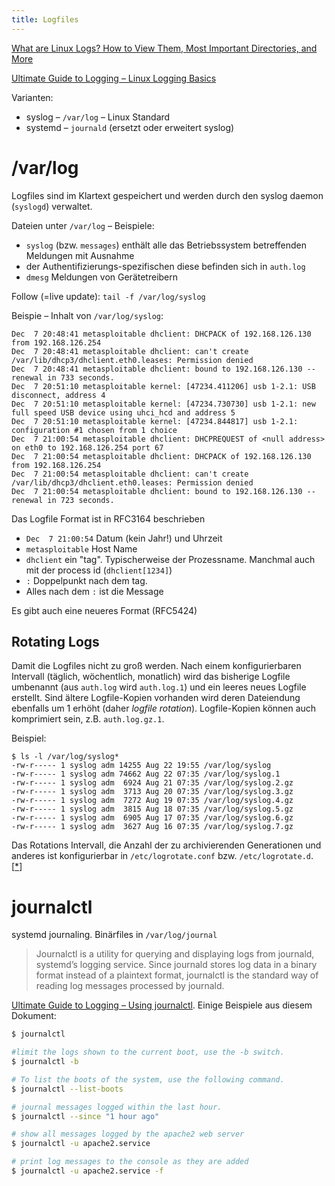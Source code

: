 ```yaml
---
title: Logfiles
---
```




[What are Linux Logs? How to View Them, Most Important Directories, and More](https://stackify.com/linux-logs/)

[Ultimate Guide to Logging – Linux Logging Basics](https://www.loggly.com/ultimate-guide/linux-logging-basics/)



Varianten:

- syslog – `/var/log` – Linux Standard
- systemd – `journald` (ersetzt oder erweitert syslog)



# /var/log

Logfiles sind im Klartext  gespeichert und werden durch den syslog daemon (`syslogd`) verwaltet.

Dateien unter `/var/log` – Beispiele:

- `syslog` (bzw. `messages`) enthält alle das Betriebssystem betreffenden Meldungen mit Ausnahme
- der Authentifizierungs-spezifischen diese befinden sich in `auth.log`
- `dmesg` Meldungen von Gerätetreibern

Follow (=live update): `tail -f /var/log/syslog`

Beispie – Inhalt von `/var/log/syslog`:

```
Dec  7 20:48:41 metasploitable dhclient: DHCPACK of 192.168.126.130 from 192.168.126.254
Dec  7 20:48:41 metasploitable dhclient: can't create /var/lib/dhcp3/dhclient.eth0.leases: Permission denied
Dec  7 20:48:41 metasploitable dhclient: bound to 192.168.126.130 -- renewal in 733 seconds.
Dec  7 20:51:10 metasploitable kernel: [47234.411206] usb 1-2.1: USB disconnect, address 4
Dec  7 20:51:10 metasploitable kernel: [47234.730730] usb 1-2.1: new full speed USB device using uhci_hcd and address 5
Dec  7 20:51:10 metasploitable kernel: [47234.844817] usb 1-2.1: configuration #1 chosen from 1 choice
Dec  7 21:00:54 metasploitable dhclient: DHCPREQUEST of <null address> on eth0 to 192.168.126.254 port 67
Dec  7 21:00:54 metasploitable dhclient: DHCPACK of 192.168.126.130 from 192.168.126.254
Dec  7 21:00:54 metasploitable dhclient: can't create /var/lib/dhcp3/dhclient.eth0.leases: Permission denied
Dec  7 21:00:54 metasploitable dhclient: bound to 192.168.126.130 -- renewal in 723 seconds.
```

Das Logfile Format ist in RFC3164 beschrieben

- `Dec  7 21:00:54` Datum (kein Jahr!) und Uhrzeit
- `metasploitable` Host Name
- `dhclient` ein "tag". Typischerweise der Prozessname. Manchmal auch mit der process id (`dhclient[1234]`)
- `:` Doppelpunkt nach dem tag.
- Alles nach dem `:` ist die Message 

Es gibt auch eine neueres Format (RFC5424)



## Rotating Logs

Damit die Logfiles nicht zu groß werden. Nach einem konfigurierbaren Intervall (täglich, wöchentlich, monatlich) wird das bisherige Logfile umbenannt (aus `auth.log` wird `auth.log.1`) und ein leeres neues Logfile erstellt. Sind ältere Logfile-Kopien vorhanden wird deren Dateiendung ebenfalls um 1 erhöht (daher *logfile rotation*). Logfile-Kopien können auch komprimiert sein, z.B. `auth.log.gz.1`. 

Beispiel:

```
$ ls -l /var/log/syslog*
-rw-r----- 1 syslog adm 14255 Aug 22 19:55 /var/log/syslog
-rw-r----- 1 syslog adm 74662 Aug 22 07:35 /var/log/syslog.1
-rw-r----- 1 syslog adm  6924 Aug 21 07:35 /var/log/syslog.2.gz
-rw-r----- 1 syslog adm  3713 Aug 20 07:35 /var/log/syslog.3.gz
-rw-r----- 1 syslog adm  7272 Aug 19 07:35 /var/log/syslog.4.gz
-rw-r----- 1 syslog adm  3815 Aug 18 07:35 /var/log/syslog.5.gz
-rw-r----- 1 syslog adm  6905 Aug 17 07:35 /var/log/syslog.6.gz
-rw-r----- 1 syslog adm  3627 Aug 16 07:35 /var/log/syslog.7.gz
```

Das Rotations Intervall, die Anzahl der zu archivierenden Generationen und anderes ist konfigurierbar in `/etc/logrotate.conf` bzw. `/etc/logrotate.d`. [[*](https://www.networkworld.com/article/3218728/how-log-rotation-works-with-logrotate.html)]



# journalctl

systemd journaling. Binärfiles in `/var/log/journal`

> Journalctl is a utility for querying and displaying logs from journald, systemd’s logging service. Since journald stores log data in a binary format instead of a plaintext format, journalctl is the standard way of reading log messages processed by journald. 

[Ultimate Guide to Logging – Using journalctl](https://www.loggly.com/ultimate-guide/using-journalctl/). Einige Beispiele aus diesem Dokument:

```sh
$ journalctl

#limit the logs shown to the current boot, use the -b switch.
$ journalctl -b

# To list the boots of the system, use the following command.
$ journalctl --list-boots

# journal messages logged within the last hour.
$ journalctl --since "1 hour ago"

# show all messages logged by the apache2 web server
$ journalctl -u apache2.service

# print log messages to the console as they are added
$ journalctl -u apache2.service -f
```

